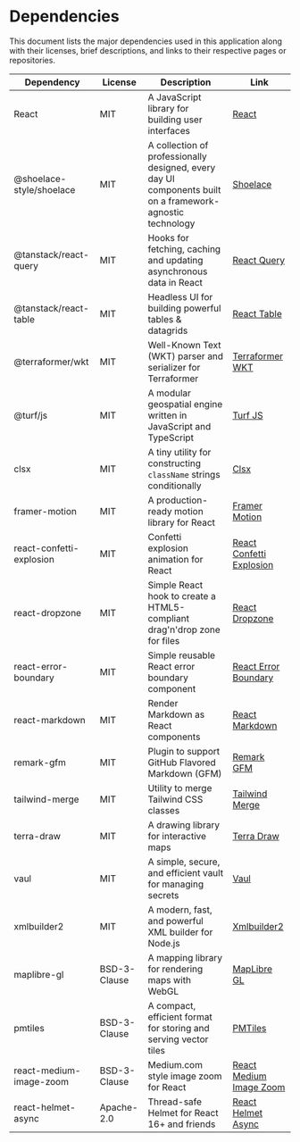 # Dependencies

This document lists the major dependencies used in this application along with their licenses, brief descriptions, and links to their respective pages or repositories.

| Dependency    | License       | Description                                      | Link                                      |
|---------------|---------------|--------------------------------------------------|-------------------------------------------|
| React         | MIT           | A JavaScript library for building user interfaces| [React](https://reactjs.org/)             |
| @shoelace-style/shoelace | MIT           | A collection of professionally designed, every day UI components built on a framework-agnostic technology | [Shoelace](https://shoelace.style/) |
| @tanstack/react-query    | MIT           | Hooks for fetching, caching and updating asynchronous data in React | [React Query](https://tanstack.com/query/latest) |
| @tanstack/react-table    | MIT           | Headless UI for building powerful tables & datagrids | [React Table](https://tanstack.com/table/latest) |
| @terraformer/wkt         | MIT           | Well-Known Text (WKT) parser and serializer for Terraformer | [Terraformer WKT](https://github.com/terraformer-js/terraformer) |
| @turf/js               | MIT           | A modular geospatial engine written in JavaScript and TypeScript | [Turf JS](https://github.com/Turfjs/turf) |
| clsx                     | MIT           | A tiny utility for constructing `className` strings conditionally | [Clsx](https://github.com/lukeed/clsx) |
| framer-motion            | MIT           | A production-ready motion library for React | [Framer Motion](https://www.framer.com/motion/) |
| react-confetti-explosion | MIT           | Confetti explosion animation for React | [React Confetti Explosion](https://github.com/herrethan/react-confetti-explosion) |
| react-dropzone           | MIT           | Simple React hook to create a HTML5-compliant drag'n'drop zone for files | [React Dropzone](https://github.com/react-dropzone/react-dropzone) |
| react-error-boundary     | MIT           | Simple reusable React error boundary component | [React Error Boundary](https://github.com/bvaughn/react-error-boundary) |
| react-markdown           | MIT           | Render Markdown as React components | [React Markdown](https://github.com/remarkjs/react-markdown) |
| remark-gfm               | MIT           | Plugin to support GitHub Flavored Markdown (GFM) | [Remark GFM](https://github.com/remarkjs/remark-gfm) |
| tailwind-merge           | MIT           | Utility to merge Tailwind CSS classes | [Tailwind Merge](https://github.com/dcastil/tailwind-merge) |
| terra-draw               | MIT           | A drawing library for interactive maps | [Terra Draw](https://github.com/JamesLMilner/terra-draw) |
| vaul                     | MIT           | A simple, secure, and efficient vault for managing secrets | [Vaul](https://github.com/emilkowalski/vaul) |
| xmlbuilder2              | MIT           | A modern, fast, and powerful XML builder for Node.js | [Xmlbuilder2](https://github.com/oozcitak/xmlbuilder2) |
| maplibre-gl              | BSD-3-Clause  | A mapping library for rendering maps with WebGL | [MapLibre GL](https://github.com/maplibre/maplibre-gl-js) |
| pmtiles                  | BSD-3-Clause           | A compact, efficient format for storing and serving vector tiles | [PMTiles](https://github.com/protomaps/PMTiles) |
| react-medium-image-zoom  | BSD-3-Clause           | Medium.com style image zoom for React | [React Medium Image Zoom](https://github.com/rpearce/react-medium-image-zoom) |
| react-helmet-async       | Apache-2.0           | Thread-safe Helmet for React 16+ and friends | [React Helmet Async](https://github.com/staylor/react-helmet-async) |

